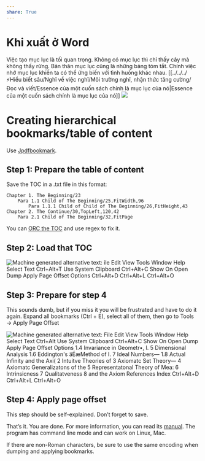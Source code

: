 ```yaml
---
share: True
---
```

# Khi xuất ở Word 
Việc tạo mục lục là tối quan trọng. Không có mục lục thì chỉ thấy cây mà không thấy rừng. Bản thân mục lục cũng là những bảng tóm tắt. Chính việc nhớ mục lục khiến ta có thể ứng biến với tình huống khác nhau. [[../../../⚡Hiểu biết sâu/Nghĩ về việc nghĩ/Môi trường nghĩ, nhận thức tăng cường/Đọc và viết/Essence của một cuốn sách chính là mục lục của nó|Essence của một cuốn sách chính là mục lục của nó]]
![](https://i.imgur.com/pybO2se.png)

# Creating hierarchical bookmarks/table of content

Use [Jpdfbookmark](https://sourceforge.net/projects/jpdfbookmarks/).

## Step 1: Prepare the table of content

Save the TOC in a .txt file in this format:

```
Chapter 1. The Beginning/23
    Para 1.1 Child of The Beginning/25,FitWidth,96
        Para 1.1.1 Child of Child of The Beginning/26,FitHeight,43
Chapter 2. The Continue/30,TopLeft,120,42
    Para 2.1 Child of The Beginning/32,FitPage
```
You can [ORC the TOC](https://stackoverflow.com/q/49954707/3416774) and use regex to fix it.

## Step 2: Load that TOC

![Machine generated alternative text:
ile Edit View Tools Window Help
Select Text
Ctrl+Alt+T
Use System Clipboard Ctrl+AIt+C
Show On Open
Dump
Apply Page Offset
Options
Ctrl+Alt+D
Ctrl+Alt+L
Ctrl+Alt+O](https://i.imgur.com/n42DaEL.png)

## Step 3: Prepare for step 4

This sounds dumb, but if you miss it you will be frustrated and have to do it again. Expand all bookmarks (Ctrl + E), select all of them, then go to Tools → Apply Page Offset

![Machine generated alternative text:
File Edit View Tools Window Help
Select Text
Ctrl+AIt
Use System Clipboard Ctrl+AIt+C
Show On Open
Dump
Apply Page Offset
Options
1.4 Invariance in Geometr•,
I. 5 Dimensional Analysis
1.6 Eddington's äÉæMethod of
I. 7 Ideal Numbers—
1.8 Actual Infinity and the Axi(
2 Intuitve Theories of
3 Axiomatc Set Theory—
4 Axiomatc Generalizatons of the
5 Representatonal Theory of Mea:
6 Intrinsicness
7 Qualitatveness
8 and the Axiom
References
Index
Ctrl+AIt+D
Ctrl+AIt+L
Ctrl+Alt+O](https://i.imgur.com/COshVw9.png)

## Step 4: Apply page offset

This step should be self-explained. Don’t forget to save.

That’s it. You are done. For more information, you can read its [manual](http://jpdfbookmarks.altervista.org/InsertBookmarks.html#1_3_1). The program has command line mode and can work on Linux, Mac.

If there are non-Roman characters, be sure to use the same encoding when dumping and applying bookmarks.
